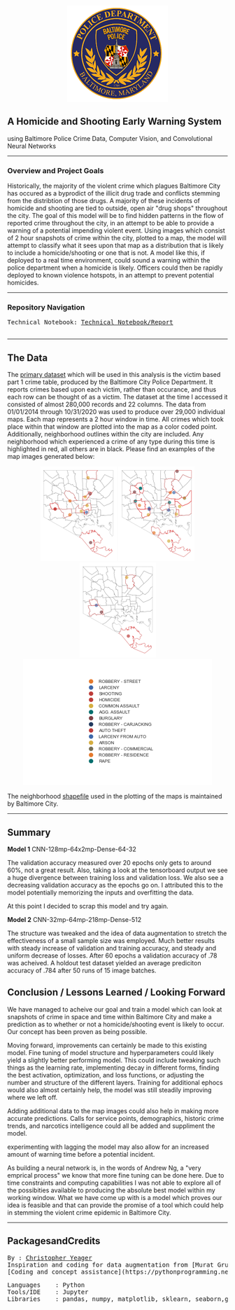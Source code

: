 <p align="center">
   <img src=https://github.com/yeagercmbpd/Identifying_Victim_Clusters_In_Baltimore_CIty_Police_Data/blob/main/patch.png>
<div align="center">
   <figcaption></figcaption>
</div>
</p>

A Homicide and Shooting Early Warning System 
---
using Baltimore Police Crime Data, Computer Vision, and Convolutional Neural Networks

---
### Overview and Project Goals
Historically, the majority of the violent crime which plagues Baltimore City has occured as a byprodict of the illicit drug trade and conflicts stemming from the distribtion of those drugs. A majority of these incidents of homicide and shooting are tied to outside, open air "drug shops" throughout the city. The goal of this model will be to find hidden  patterns in the flow of reported crime throughout the city, in an attempt to be able to provide a warning of a potential impending violent event. Using images which consist of 2 hour snapshots of crime within the city, plotted to a map, the model will attempt to classify what it sees upon that map as a distribution that is likely to include a homicide/shooting or one that is not. A model like this, if deployed to a real time environment, could sound a warning within the police department when a homicide is likely. Officers could then be rapidly deployed to known violence hotspots, in an attempt to prevent potential homicides. 

---
### Repository Navigation
<pre>
Technical Notebook: <a href=https://github.com/yeagercmbpd/Identifying_Victim_Clusters_In_Baltimore_CIty_Police_Data/blob/main/Detecting%20Victim%20Groupings%20in%20Baltimore%20Crime%20Data.ipynb>Technical Notebook/Report</a>

</pre>
---

## The Data
The [primary dataset](https://data.baltimorecity.gov/api/views/wsfq-mvij/rows.csv?accessType=DOWNLOAD) which will be used in this analysis is the victim based part 1 crime table, produced by the Baltimore City Police Department. It reports crimes based upon each victim, rather than occurance, and thus each row can be thought of as a victim. The dataset at the time I accessed it consisted of almost 280,000 records and 22 columns. The data from 01/01/2014 through 10/31/2020 was used to produce over 29,000 individual maps. Each map represents a 2 hour window in time. All crimes which took place within that window are plotted into the map as a color coded point. Additionally, neighborhood outlines within the city are included. Any neighborhood which experienced a crime of any type during this time is highlighted in red, all others are in black. Please find an examples of the map images generated below:

<p align="center">
   <img src=https://github.com/yeagercmbpd/HomicideEarlyWarning_UsingCNNandComputerVision/blob/main/Images/201401_03407.png>
   <img src=https://github.com/yeagercmbpd/HomicideEarlyWarning_UsingCNNandComputerVision/blob/main/Images/201401_0400355.png>
   <img src=https://github.com/yeagercmbpd/HomicideEarlyWarning_UsingCNNandComputerVision/blob/main/Images/201401_0530122.png>
   <img src=https://github.com/yeagercmbpd/HomicideEarlyWarning_UsingCNNandComputerVision/blob/main/Images/Legend.png>
<div align="center">
   <figcaption></figcaption>
</div>
</p>

The neighborhood [shapefile](https://data.baltimorecity.gov/api/views/2ktz-dadz/rows.csv?accessType=DOWNLOAD) used in the plotting of the maps is maintained by Baltimore City.


---

## Summary

**Model 1**
CNN-128mp-64x2mp-Dense-64-32

The validation accuracy measured over 20 epochs only gets to around 60%, not a great result. Also, taking a look at the tensorboard output we see a huge divergence between training loss and validation loss. We also see a decreasing validation accuracy as the epochs go on. I attributed this to the model potentially memorizing the inputs and overfitting the data.

At this point I decided to scrap this model and try again.
   
**Model 2**
CNN-32mp-64mp-218mp-Dense-512

The structure was tweaked and the idea of data augmentation to stretch the effectiveness of a small sample size was employed. Much better results with steady increase of validation and training accuracy, and steady and uniform decrease of losses. After 60 epochs a validation accuracy of .78 was acheived. A holdout test dataset yielded an average  prediciton accuracy of .784 after 50 runs of 15 image batches.
   
## Conclusion / Lessons Learned / Looking Forward
We have managed to acheive our goal and train a model which can look at snapshots of crime in space and time within Baltimore City and make a prediction as to whether or not a homicide/shooting event is likely to occur. Our concept has been proven as being possible.

Moving forward, improvements can certainly be made to this existing model. Fine tuning of model structure and hyperparameters could likely yield a slightly better performing model. This could include tweaking such things as the learning rate, implementing decay in different forms, finding the best activation, optimization, and loss functions, or adjusting the number and structure of the different layers. Training for additional ephocs would also almost certainly help, the model was still steadily improving where we left off. 

Adding additional data to the map images could also help in making more accurate predictions. Calls for service points, demographics, historic crime trends, and narcotics intelligence could all be added and suppliment the model.

experimenting with lagging the model may also allow for an increased amount of warning time before a potential incident. 

As building a neural network is, in the words of Andrew Ng, a "very emprical process" we know that more fine tuning can be done here. Due to time constraints and computing capabilities I was not able to explore all of the possibities available to producing the absolute best model within my working window. What we have come up with is a model which proves our idea is feasible and that can provide the promise of a tool which could help in stemming the violent crime epidemic in Baltimore City.
  
---
## PackagesandCredits
<pre>
By : <a href=https://github.com/yeagercmbpd>Christopher Yeager</a>
Inspiration and coding for data augmentation from [Murat Gruner UMBC Data 602](https://github.com/mguner/UMBC_DATA602/blob/master/lectures/week-12/Convolutional%20Neural%20Networks%20-%20Part%20-%20I.ipynb)
[Coding and concept assistance](https://pythonprogramming.net/introduction-deep-learning-python-tensorflow-keras/)
</pre>

<pre>
Languages    : Python
Tools/IDE    : Jupyter
Libraries    : pandas, numpy, matplotlib, sklearn, seaborn,geopandas, tensorflow, keras,statistics,cv2,shutil,pickle,random,time
</pre>
